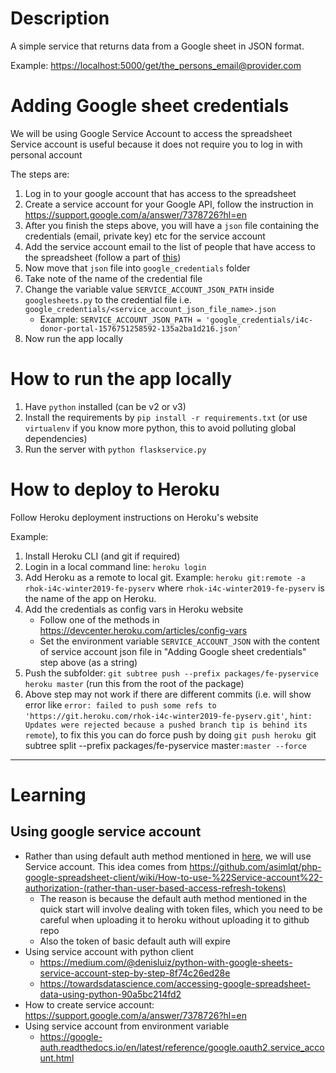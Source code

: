 # Description

A simple service that returns data from a Google sheet in JSON format.

Example: <https://localhost:5000/get/the_persons_email@provider.com>

# Adding Google sheet credentials

We will be using Google Service Account to access the spreadsheet
Service account is useful because it does not require you to log in with personal account

The steps are:

1. Log in to your google account that has access to the spreadsheet
1. Create a service account for your Google API, follow the instruction in https://support.google.com/a/answer/7378726?hl=en
1. After you finish the steps above, you will have a `json` file containing the credentials (email, private key) etc for the service account
1. Add the service account email to the list of people that have access to the spreadsheet (follow a part of [this](https://medium.com/@denisluiz/python-with-google-sheets-service-account-step-by-step-8f74c26ed28e))
1. Now move that `json` file into `google_credentials` folder
1. Take note of the name of the credential file
1. Change the variable value `SERVICE_ACCOUNT_JSON_PATH` inside `googlesheets.py` to the credential file i.e. `google_credentials/<service_account_json_file_name>.json`
    - Example: `SERVICE_ACCOUNT_JSON_PATH = 'google_credentials/i4c-donor-portal-1576751258592-135a2ba1d216.json'`
1. Now run the app locally

# How to run the app locally

1. Have `python` installed (can be v2 or v3)
2. Install the requirements by `pip install -r requirements.txt` (or use `virtualenv` if you know more python, this to avoid polluting global dependencies)
3. Run the server with `python flaskservice.py`

# How to deploy to Heroku

Follow Heroku deployment instructions on Heroku's website

Example:
1. Install Heroku CLI (and git if required)
1. Login in a local command line: `heroku login`
1. Add Heroku as a remote to local git.
    Example: `heroku git:remote -a rhok-i4c-winter2019-fe-pyserv`
    where `rhok-i4c-winter2019-fe-pyserv` is the name of the app on Heroku.
1. Add the credentials as config vars in Heroku website
    * Follow one of the methods in https://devcenter.heroku.com/articles/config-vars
    * Set the environment variable `SERVICE_ACCOUNT_JSON` with the content of service account json file in "Adding Google sheet credentials" step above (as a string)
1. Push the subfolder: `git subtree push --prefix packages/fe-pyservice heroku master` (run this from the root of the package)
1. Above step may not work if there are different commits (i.e. will show error like `error: failed to push some refs to 'https://git.heroku.com/rhok-i4c-winter2019-fe-pyserv.git'`, `hint: Updates were rejected because a pushed branch tip is behind its remote`), to fix this you can do force push by doing `git push heroku `git subtree split --prefix packages/fe-pyservice master`:master --force`

---

# Learning

## Using google service account

- Rather than using default auth method mentioned in [here](https://developers.google.com/sheets/api/quickstart/python), we will use Service account. This idea comes from https://github.com/asimlqt/php-google-spreadsheet-client/wiki/How-to-use-%22Service-account%22-authorization-(rather-than-user-based-access-refresh-tokens)
    - The reason is because the default auth method mentioned in the quick start will involve dealing with token files, which you need to be careful when uploading it to heroku without uploading it to github repo
    - Also the token of basic default auth will expire
- Using service account with python client
    - https://medium.com/@denisluiz/python-with-google-sheets-service-account-step-by-step-8f74c26ed28e
    - https://towardsdatascience.com/accessing-google-spreadsheet-data-using-python-90a5bc214fd2
- How to create service account: https://support.google.com/a/answer/7378726?hl=en
- Using service account from environment variable
    - https://google-auth.readthedocs.io/en/latest/reference/google.oauth2.service_account.html